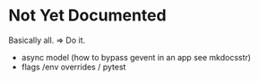 # Not Yet Documented

Basically all. => Do it.

- async model (how to bypass gevent in an app see mkdocsstr)
- flags /env overrides / pytest
